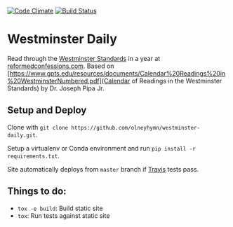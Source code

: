 [![Code Climate](https://codeclimate.com/github/olneyhymn/westminster-daily/badges/gpa.svg)](https://codeclimate.com/github/olneyhymn/westminster-daily) [![Build Status](https://travis-ci.org/olneyhymn/westminster-daily.svg)](https://travis-ci.org/olneyhymn/westminster-daily)

# Westminster Daily

Read through the [Westminster Standards](https://en.wikipedia.org/wiki/Westminster_Standards) in a year at [reformedconfessions.com](http://www.reformedconfessions.com). Based on [https://www.gpts.edu/resources/documents/Calendar%20Readings%20in%20WestminsterNumbered.pdf](Calendar of Readings in the Westminster Standards) by Dr. Joseph Pipa Jr.

## Setup and Deploy

Clone with `git clone https://github.com/olneyhymn/westminster-daily.git`.

Setup a virtualenv or Conda environment and run `pip install -r requirements.txt`.

Site automatically deploys from `master` branch if [Travis](https://travis-ci.org/olneyhymn/westminster-daily) tests pass.

## Things to do:

* `tox -e build`: Build static site
* `tox`: Run tests against static site